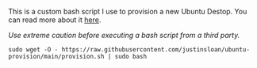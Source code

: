 This is a custom bash script I use to provision a new Ubuntu Destop. You can read more about it [here](https://www.justinsloan.com/2022/05/how-i-provision-a-fresh-linux-install).

*Use extreme caution before executing a bash script from a third party.*

    sudo wget -O - https://raw.githubusercontent.com/justinsloan/ubuntu-provision/main/provision.sh | sudo bash
